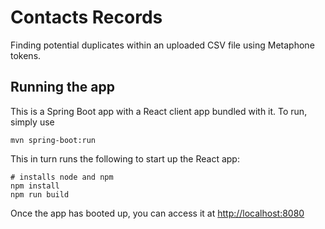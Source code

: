 # Contacts Records
Finding potential duplicates within an uploaded CSV file using Metaphone tokens.

## Running the app
This is a Spring Boot app with a React client app bundled with it. To run, simply use
```text
mvn spring-boot:run
```

This in turn runs the following to start up the React app:
```text
# installs node and npm
npm install
npm run build
```

Once the app has booted up, you can access it at [http://localhost:8080](http://localhost:8080)

